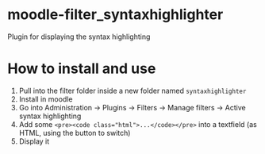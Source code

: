 # moodle-filter_syntaxhighlighter
Plugin for displaying the syntax highlighting

# How to install and use
1. Pull into the filter folder inside a new folder named `syntaxhighlighter`
2. Install in moodle
3. Go into Administration -> Plugins -> Filters -> Manage filters -> Active syntax highlighting
4. Add some `<pre><code class="html">...</code></pre>` into a textfield (as HTML, using the button to switch)
5. Display it
